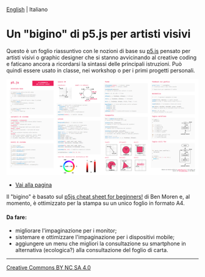 [English](README.md) | Italiano


# Un "bigino" di p5.js per artisti visivi

Questo è un foglio riassuntivo con le nozioni di base su [p5.js](http://p5js.org) pensato per artisti visivi o graphic designer che si stanno avvicinando al creative coding e faticano ancora a ricordarsi la sintassi delle principali istruzioni. Può quindi essere usato in classe, nei workshop o per i primi progetti personali.

[![Promemoria p5.js in italiano](p5js-cheatsheet-forartists-it.png)](https://livinbits.github.io/p5js-cheatsheet-forartists/it.html)
- [Vai alla pagina](https://livinbits.github.io/p5js-cheatsheet-forartists/it.html)

Il "bigino" è basato sul [p5js cheat sheet for beginners!](https://github.com/bmoren/p5js-cheat-sheet) di Ben Moren e, al momento, è ottimizzato per la stampa su un unico foglio in formato A4.

#### Da fare:
- migliorare l'impaginazione per i monitor;
- sistemare e ottimizzare l'impaginazione per i dispositivi mobile;
- aggiungere un menu che migliori la consultazione su smartphone in alternativa (ecologica?) alla consultazione del foglio di carta.

---
[Creative Commons BY NC SA 4.0](https://creativecommons.org/licenses/by-nc-sa/4.0/)
